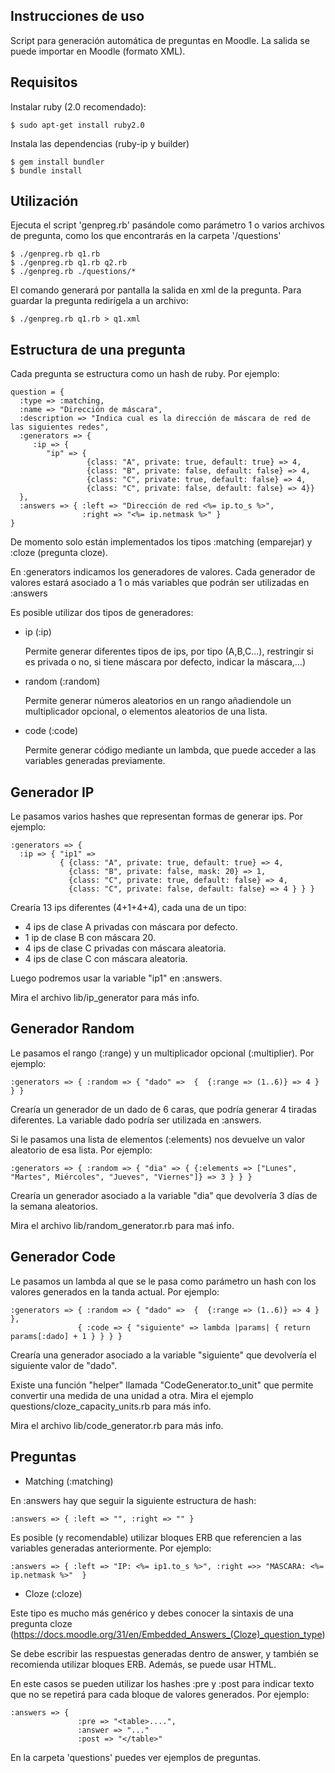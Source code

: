 Instrucciones de uso
--------------------
Script para generación automática de preguntas en Moodle.
La salida se puede importar en Moodle (formato XML).

Requisitos
----------

Instalar ruby (2.0 recomendado):

```
$ sudo apt-get install ruby2.0
```

Instala las dependencias (ruby-ip y builder)

```
$ gem install bundler
$ bundle install
```


Utilización
-----------

Ejecuta el script 'genpreg.rb' pasándole como parámetro 1 o varios archivos de pregunta, como los que encontrarás en la carpeta '/questions'

```
$ ./genpreg.rb q1.rb
$ ./genpreg.rb q1.rb q2.rb
$ ./genpreg.rb ./questions/* 
```

El comando generará por pantalla la salida en xml de la pregunta. Para guardar la pregunta redirígela a un archivo:

```
$ ./genpreg.rb q1.rb > q1.xml
```

Estructura de una pregunta
--------------------------

Cada pregunta se estructura como un hash de ruby. Por ejemplo:

```
question = {
  :type => :matching,
  :name => "Dirección de máscara",
  :description => "Indica cual es la dirección de máscara de red de las siguientes redes",
  :generators => {
     :ip => {
        "ip" => {
                 {class: "A", private: true, default: true} => 4,
                 {class: "B", private: false, default: false} => 4,
                 {class: "C", private: true, default: false} => 4,
                 {class: "C", private: false, default: false} => 4}}
  },
  :answers => { :left => "Dirección de red <%= ip.to_s %>",
                :right => "<%= ip.netmask %>" }
}
```

De momento solo están implementados los tipos :matching (emparejar) y :cloze (pregunta cloze).

En :generators indicamos los generadores de valores. Cada generador de valores estará asociado a 1 o más variables que podrán ser utilizadas en :answers

Es posible utilizar dos tipos de generadores:

 * ip (:ip)

   Permite generar diferentes tipos de ips, por tipo (A,B,C...), restringir si es privada o no, si tiene máscara por defecto, indicar la máscara,...)

 * random (:random)
   
   Permite generar números aleatorios en un rango añadiendole un multiplicador opcional, o elementos aleatorios de una lista.

 * code (:code)

   Permite generar código mediante un lambda, que puede acceder a las variables generadas previamente.


Generador IP
------------

Le pasamos varios hashes que representan formas de generar ips. Por ejemplo:

```
:generators => {
  :ip => { "ip1" =>
           { {class: "A", private: true, default: true} => 4,
             {class: "B", private: false, mask: 20} => 1,
             {class: "C", private: true, default: false} => 4,
             {class: "C", private: false, default: false} => 4 } } }
```

Crearía 13 ips diferentes (4+1+4+4), cada una de un tipo:
   * 4 ips de clase A privadas con máscara por defecto.
   * 1 ip de clase B con máscara 20.
   * 4 ips de clase C privadas con máscara aleatoria.
   * 4 ips de clase C con máscara aleatoria.

Luego podremos usar la variable "ip1" en :answers.

Mira el archivo lib/ip_generator para más info.

Generador Random
----------------
Le pasamos el rango (:range) y un multiplicador opcional (:multiplier). Por ejemplo:

```
:generators => { :random => { "dado" =>  {  {:range => (1..6)} => 4 } } }
```
                
Crearía un generador de un dado de 6 caras, que podría generar 4 tiradas diferentes. La variable dado podría ser utilizada en :answers.

Si le pasamos una lista de elementos (:elements) nos devuelve un valor aleatorio de esa lista. Por ejemplo:

```
:generators => { :random => { "dia" => { {:elements => ["Lunes", "Martes", Miércoles", "Jueves", "Viernes"]} => 3 } } }
```

Crearía un generador asociado a la variable "dia" que devolvería 3 días de la semana aleatorios.

Mira el archivo lib/random_generator.rb para maś info.

Generador Code
--------------
Le pasamos un lambda al que se le pasa como parámetro un hash con los valores generados en la tanda actual. Por ejemplo:

```
:generators => { :random => { "dado" =>  {  {:range => (1..6)} => 4 } },
               { :code => { "siguiente" => lambda |params| { return params[:dado] + 1 } } } }
```


Crearía una generador asociado a la variable "siguiente" que devolvería el siguiente valor de "dado".

Existe una función "helper" llamada "CodeGenerator.to_unit" que permite convertir una medida de una unidad a otra. Mira el ejemplo questions/cloze_capacity_units.rb para más info.

Mira el archivo lib/code_generator.rb para más info.


Preguntas
---------

* Matching (:matching)

En :answers hay que seguir la siguiente estructura de hash:

```
:answers => { :left => "", :right => "" }
```

Es posible (y recomendable) utilizar bloques ERB que referencien a las variables generadas anteriormente. Por ejemplo:

```
:answers => { :left => "IP: <%= ip1.to_s %>", :right =>> "MASCARA: <%= ip.netmask %>"  }
```

* Cloze (:cloze)

Este tipo es mucho más genérico y debes conocer la sintaxis de una pregunta cloze (https://docs.moodle.org/31/en/Embedded_Answers_(Cloze)_question_type)

Se debe escribir las respuestas generadas dentro de answer, y también se recomienda utilizar bloques ERB. Además, se puede usar HTML.

En este casos se pueden utilizar los hashes :pre y :post para indicar texto que no se repetirá para cada bloque de valores generados. Por ejemplo:

```
:answers => {
               :pre => "<table>....",
               :answer => "..."
               :post => "</table>"
```

En la carpeta 'questions' puedes ver ejemplos de preguntas.
